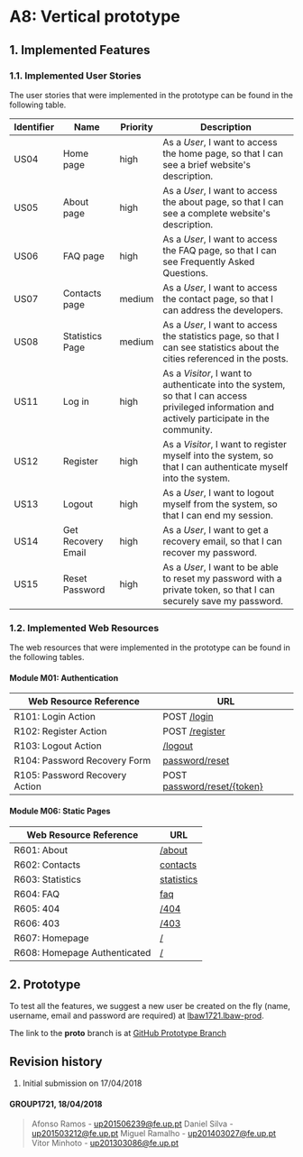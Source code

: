 # A8: Vertical prototype
 
## 1. Implemented Features
 
### 1.1. Implemented User Stories
 
The user stories that were implemented in the prototype can be found in the following table.

<table>
    <thead>
        <tr>
            <th>Identifier</th>
            <th>Name</th>
            <th>Priority</th>
            <th>Description</th>
        </tr>
    </thead>
    <tbody>
            <td>US04</td>
            <td>Home page</td>
            <td>high</td>
            <td>As a <i>User</i>, I want to access the home page, so that I can see a brief website's description.</td>
        </tr>
        <tr>
            <td>US05</td>
            <td>About page</td>
            <td>high</td>
            <td>As a <i>User</i>, I want to access the about page, so that I can see a complete website's description.</td>
        </tr>
        <tr>
            <td>US06</td>
            <td>FAQ page</td>
            <td>high</td>
            <td>As a <i>User</i>, I want to access the FAQ page, so that I can see Frequently Asked Questions.</td>
        </tr>
        <tr>
            <td>US07</td>
            <td>Contacts page</td>
            <td>medium</td>
            <td>As a <i>User</i>, I want to access the contact page, so that I can address the developers.</td>
        </tr>
		<tr>
            <td>US08</td>
            <td>Statistics Page</td>
            <td>medium</td>
            <td>As a <i>User</i>, I want to access the statistics page, so that I can see statistics about the cities referenced in the posts.</td>
        </tr>
        <tr>
            <td>US11</td>
            <td>Log in</td>
            <td>high</td>
            <td>As a <i>Visitor</i>, I want to authenticate into the system, so that I can access privileged information and actively participate in the community.</td>
        </tr>
        <tr>
            <td>US12</td>
            <td>Register</td>
            <td>high</td>
            <td>As a <i>Visitor</i>, I want to register myself into the system, so that I can authenticate myself into the system.</td>
        </tr>
        <tr>
            <td>US13</td>
            <td>Logout</td>
            <td>high</td>
            <td>As a <i>User</i>, I want to logout myself from the system, so that I can end my session.</td>
        </tr>
        <tr>
            <td>US14</td>
            <td>Get Recovery Email</td>
            <td>high</td>
            <td>As a <i>User</i>, I want to get a recovery email, so that I can recover my password.</td>
        </tr>
        <tr>
            <td>US15</td>
            <td>Reset Password</td>
            <td>high</td>
            <td>As a <i>User</i>, I want to be able to reset my password with a private token, so that I can securely save my password.</td>
        </tr>
    </tbody>
</table>
 
### 1.2. Implemented Web Resources

The web resources that were implemented in the prototype can be found in the following tables.

#### Module M01: Authentication

<table>
    <thead>
        <tr>
            <th>Web Resource Reference</th>
            <th>URL</th>
        </tr>
    </thead>
    <tbody>
        <tr>
            <td>R101: Login Action</td>
            <td>POST <a href="http://lbaw1721.lbaw-prod.fe.up.pt/login">/login</a></td>
        </tr>
        <tr>
            <td>R102: Register Action</td>
            <td>POST <a href="http://lbaw1721.lbaw-prod.fe.up.pt/register">/register</a></td>
        </tr>
        <tr>
            <td>R103: Logout Action</td>
            <td><a href="http://lbaw1721.lbaw-prod.fe.up.pt/logout">/logout</a></td>
        </tr>
        <tr>
            <td>R104: Password Recovery Form</td>
            <td><a href="http://lbaw1721.lbaw-prod.fe.up.pt/password/reset">password/reset</a></td>
        </tr>
        <tr>
            <td>R105: Password Recovery Action</td>
            <td>POST <a href="http://lbaw1721.lbaw-prod.fe.up.pt/password/reset">password/reset/{token}</a></td>
        </tr>
    </tbody>
</table>
 
#### Module M06: Static Pages

<table>
    <thead>
        <tr>
            <th>Web Resource Reference</th>
            <th>URL</th>
        </tr>
    </thead>
    <tbody>
        <tr>
            <td>R601: About</td>
            <td><a href="http://lbaw1721.lbaw-prod.fe.up.pt/about">/about</a></td>
        </tr>
        <tr>
            <td>R602: Contacts</td>
            <td><a href="http://lbaw1721.lbaw-prod.fe.up.pt/contacts">contacts</a></td>
        </tr>
        <tr>
            <td>R603: Statistics</td>
            <td><a href="http://lbaw1721.lbaw-prod.fe.up.pt/statistics">statistics</a></td>
        </tr>
        <tr>
            <td>R604: FAQ</td>
            <td><a href="http://lbaw1721.lbaw-prod.fe.up.pt/faq">faq</a></td>
        </tr>
        <tr>
            <td>R605: 404</td>
            <td><a href="http://lbaw1721.lbaw-prod.fe.up.pt/404">/404</a></td>
        </tr>
        <tr>
            <td>R606: 403</td>
            <td><a href="http://lbaw1721.lbaw-prod.fe.up.pt/403">/403</a></td>
        </tr>
        <tr>
            <td>R607: Homepage</td>
            <td><a href="http://lbaw1721.lbaw-prod.fe.up.pt/">/</a></td>
        </tr>
        <tr>
            <td>R608: Homepage Authenticated</td>
            <td><a href="http://lbaw1721.lbaw-prod.fe.up.pt/">/</a></td>
        </tr>
    </tbody>
</table>
 
 
## 2. Prototype

To test all the features, we suggest a new user be created on the fly (name, username, email and password are required) at [lbaw1721.lbaw-prod](http://lbaw1721.lbaw-prod.fe.up.pt/).

The link to the **proto** branch is at  <a href="https://github.com/msramalho/lbaw1721/tree/proto">GitHub Prototype Branch</a>
 
## Revision history
 
1. Initial submission on 17/04/2018

#### GROUP1721, 18/04/2018

>Afonso Ramos - up201506239@fe.up.pt
Daniel Silva - up201503212@fe.up.pt
Miguel Ramalho - up201403027@fe.up.pt
Vitor Minhoto - up201303086@fe.up.pt